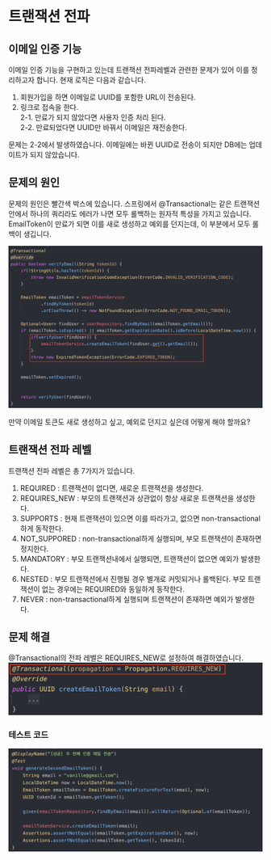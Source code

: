 # 트랜잭션 전파
## 이메일 인증 기능

이메일 인증 기능을 구현하고 있는데 트랜잭션 전파레벨과 관련한 문제가 있어 이를 정리하고자 합니다. 현재 로직은 다음과 같습니다. 
1. 회원가입을 하면 이메일로 UUID를 포함한 URL이 전송된다.
2. 링크로 접속을 한다. <br>
2-1. 만료가 되지 않았다면 사용자 인증 처리 된다. <br>
2-2. 만료되었다면 UUID만 바꿔서 이메일은 재전송한다. <br>



문제는 2-2에서 발생하였습니다. 이메일에는 바뀐 UUID로 전송이 되지만 DB에는 업데이트가 되지 않았습니다. <br>

## 문제의 원인
문제의 원인은 빨간색 박스에 있습니다. 스프링에서 @Transactional는 같은 트랜잭션 안에서 하나의 쿼리라도 에러가 나면 모두 롤백하는 원자적 특성을 가지고 있습니다.
EmailToken이 만료가 되면 이를 새로 생성하고 예외를 던지는데, 이 부분에서 모두 롤백이 생깁니다. 

![트랜잭션_에러부분.png](..%2Fimages%2F%ED%8A%B8%EB%9E%9C%EC%9E%AD%EC%85%98_%EC%97%90%EB%9F%AC%EB%B6%80%EB%B6%84.png)

만약 이메일 토큰도 새로 생성하고 싶고, 예외로 던지고 싶은데 어떻게 해야 할까요?

## 트랜잭션 전파 레벨
트랜잭션 전파 레벨은 총 7가지가 있습니다. 
1. REQUIRED : 트랜잭션이 없다면, 새로운 트랜잭션을 생성한다.
2. REQUIRES_NEW : 부모의 트랜잭션과 상관없이 항상 새로운 트랜잭션을 생성한다.
3. SUPPORTS : 현재 트랜잭션이 있으면 이를 따라가고, 없으면 non-transactional하게 동작한다. 
4. NOT_SUPPORED : non-transactional하게 실행되며, 부모 트랜잭션이 존재하면 정지한다.
5. MANDATORY : 부모 트랜잭션내에서 실행되면, 트랜잭션이 없으면 예외가 발생한다.
6. NESTED : 부모 트랜잭션에서 진행될 경우 별개로 커밋되거나 롤백된다. 부모 트랜잭션이 없는 경우에는 REQUIRED와 동일하게 동작한다. 
7. NEVER : non-transactional하게 실행되며 트랜잭션이 존재하면 예외가 발생한다. 

## 문제 해결
@Transactional의 전파 레벨은 REQUIRES_NEW로 설정하여 해결하였습니다.
![트랜잭션_해결코드.png](..%2Fimages%2F%ED%8A%B8%EB%9E%9C%EC%9E%AD%EC%85%98_%ED%95%B4%EA%B2%B0%EC%BD%94%EB%93%9C.png)

### 테스트 코드
![트랜잭션_테스트코드.png](..%2Fimages%2F%ED%8A%B8%EB%9E%9C%EC%9E%AD%EC%85%98_%ED%85%8C%EC%8A%A4%ED%8A%B8%EC%BD%94%EB%93%9C.png)
